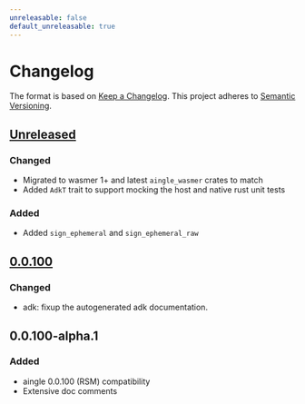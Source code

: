 ```yaml
---
unreleasable: false
default_unreleasable: true
---
```


# Changelog
The format is based on [Keep a Changelog](https://keepachangelog.com/en/1.0.0/).
This project adheres to [Semantic Versioning](https://semver.org/spec/v2.0.0.html).

## [Unreleased]

### Changed

- Migrated to wasmer 1+ and latest `aingle_wasmer` crates to match
- Added `AdkT` trait to support mocking the host and native rust unit tests

### Added
- Added `sign_ephemeral` and `sign_ephemeral_raw`

## [0.0.100]

### Changed
- adk: fixup the autogenerated adk documentation.

## 0.0.100-alpha.1

### Added
- aingle 0.0.100 (RSM) compatibility
- Extensive doc comments

[Unreleased]: https://github.com/AIngleLab/aingle/compare/adk-v0.0.100...HEAD
[0.0.100]: https://github.com/AIngleLab/aingle/compare/adk-v0.0.100-alpha1..adk-v0.0.100
